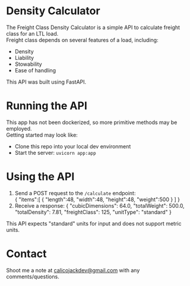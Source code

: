 # Density Calculator  
The Freight Class Density Calculator is a simple API to calculate freight class for an LTL load.  
Freight class depends on several features of a load, including:  
* Density  
* Liability  
* Stowability  
* Ease of handling  

This API was built using FastAPI.  

# Running the API  
This app has not been dockerized, so more primitive methods may be employed.  
Getting started may look like:  
* Clone this repo into your local dev environment  
* Start the server: `uvicorn app:app`  

# Using the API  
1. Send a POST request to the `/calculate` endpoint:  
        {
            "items":[
                {
                    "length":48,
                    "width":48,
                    "height":48,
                    "weight":500
                }
            ]
        }
2. Receive a response:
        {
            "cubicDimensions": 64.0,
            "totalWeight": 500.0,
            "totalDensity": 7.81,
            "freightClass": 125,
            "unitType": "standard"
        }

This API expects "standard" units for input and does not support metric units. 

# Contact
Shoot me a note at calicojackdev@gmail.com with any comments/questions.